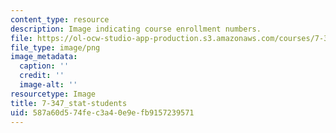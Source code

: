 ```yaml
---
content_type: resource
description: Image indicating course enrollment numbers.
file: https://ol-ocw-studio-app-production.s3.amazonaws.com/courses/7-347-epigenetic-regulation-of-stem-cells-spring-2014/587a60d574fec3a40e9efb9157239571_7-347_stat-students.png
file_type: image/png
image_metadata:
  caption: ''
  credit: ''
  image-alt: ''
resourcetype: Image
title: 7-347_stat-students
uid: 587a60d5-74fe-c3a4-0e9e-fb9157239571
---
```

